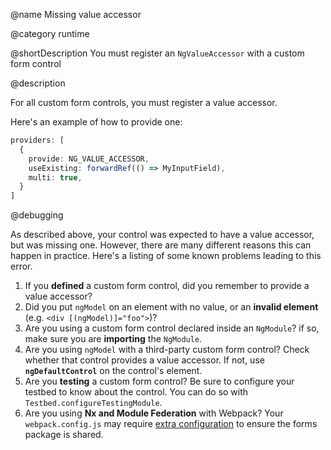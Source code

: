 @name Missing value accessor

@category runtime

@shortDescription You must register an `NgValueAccessor` with a custom form control

@description

For all custom form controls, you must register a value accessor.

Here's an example of how to provide one:

```typescript
providers: [
  {
    provide: NG_VALUE_ACCESSOR,
    useExisting: forwardRef(() => MyInputField),
    multi: true,
  }
]
```

@debugging

As described above, your control was expected to have a value accessor, but was missing one. However, there are many different reasons this can happen in practice. Here's a listing of some known problems leading to this error.

1. If you **defined** a custom form control, did you remember to provide a value accessor?
1. Did you put `ngModel` on an element with no value, or an **invalid element** (e.g. `<div [(ngModel)]="foo">`)?
1. Are you using a custom form control declared inside an `NgModule`? if so, make sure you are **importing** the `NgModule`.
1. Are you using `ngModel` with a third-party custom form control? Check whether that control provides a value accessor. If not, use **`ngDefaultControl`** on the control's element.
1. Are you **testing** a custom form control? Be sure to configure your testbed to know about the control. You can do so with `Testbed.configureTestingModule`.
1. Are you using **Nx and Module Federation** with Webpack? Your `webpack.config.js` may require [extra configuration](https://github.com/angular/angular/issues/43821#issuecomment-1054845431) to ensure the forms package is shared.
